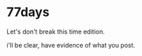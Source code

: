 77days
======

Let's don't break this time edition.

i'll be clear, have evidence of what you post.
